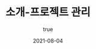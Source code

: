 ---
rank: 4
title: "소개-프로젝트 관리" 
date: '2021-08-04'
author:
    name: Yongwoon Jang
    picture: '../../public/images/profile.jpg'
header:
    시작 
    |종료 
    |직무 
    |소속 
    |직위 
    |한일 
rows:
    1:
        2013-07-15
        |2013-10-14
        |경영지원 
        |인재경영실
        |직원
        |<strong>Job rotation</strong>이라 쓰고, 어느 회사인지 알아간다. 로 읽는다.
    2:
        2013-10-15
        |2013-11-03
        |경영지원
        |인재경영실
        |매니저
        |견습시간이 끝난 상태. 동일하게 Job rotation을 하는 시기
    3:
        2013-11-04
        |2013-11-10
        |조직운영
        |IT사업지원팀
        |매니저
        |IT 조직이 어떤 일을 하는지 듣는 시기 였음. 당시, OSS 서비스에 대하여 배움 
    4:
        2013-11-11
        |2014-02-16
        |SW개발
        |BIT추진단 PMO담당 통합품질관리팀
        |매니저
        |<strong>Jira, Sharepoint</strong>를 관리하고, <strong>리소스 관리</strong>를 하였음.
    5:
        2014-02-16
        |2014-05-28
        |IT기획
        |IT시스템개발단 PMO담당 통합품질관리팀
        |매니저
        |<strong>BIT(Business Information Transformation) 서비스 종료 후 사업 정리</strong>를 하던 시기(SW 라이선스 목록, 계약 목록 정리)
    6:
        2014-05-29
        |2014-12-10
        |IT기획
        |IT시스템개발단 PMO담당 프로젝트관리팀
        |매니저
        |첫 팀장님이 퇴사하고, 옆팀 팀장님이 관리를 하던 시기, 옆 팀 팀장님에게 짠하다는 소리를 들음.
    7:
        2014-12-11
        |2015-12-31
        |IT기획
        |차세대시스템개발단 차세대프로젝트담당 PMO팀
        |사원
        |수평적인 직급제가 "매니저"로 변경된다는 소리를 듣고 크게 실망했음.
    8:
        2016-01-01
        |2017-01-15
        |IT기획
        |차세대시스템개발단 차세대프로젝트담당 PMO팀
        |대리
        |처음으로 진급을 하였던 시기, 2016년에 같이 일한 형이 패스트캠퍼스에서 공부한다면 퇴사를 하고<br/>
         이스라엘 A사와 <strong>프로젝트 및 운영 계약</strong> 관련 건으로 협상을 하였고, 계약 조항 및 각 항목을 일일이 확인했음.
    9:
        2017-01-16
        |2018-11-27
        |IT설계
        |공통플랫폼담당 과금결제플랫폼팀
        |대리
        |이스라엘 A사를 아웃소싱하였고, 결제 <strong>플랫폼 인프라와 AP를 관리</strong> 수행
    10:
        2017-01-16
        |2018-11-27
        |IT설계
        |RPA vTF(겸직)
        |대리 
        |<strong>RPA</strong>를 적용해 로밍 인보이스 분석 기능을 적용한 프로젝트 관리자 역할 수행
    11:
        2018-04-30
        |2018-11-18
        |IT설계
        |블록체인IT추진 TF(겸직)
        |대리
        |블록체인 관련 <strong>프로젝트 관리(한,중,일 통신사 보유 통신 정보를 블록체인으로 관리)</strong>
    12:
        2018-11-28
        |2020-01-31
        |IT설계
        |Cloud플랫폼개발팀
        |대리
        |CloudPlatform(CloudStack)에 대한 <strong>UI를 기획</strong>
    13:
        2020-09-14
        |2020-12-10
        |IT설계
        |Cloud Pilot분과(겸직)
        |과장
        |담당 내 블로그 작성
    14:
        2020-02-01
        |Current
        |IT설계
        |Cloud플랫폼개발팀
        |과장
        |신규 서비스를 개발하고, Cloud플랫폼 자체에 대하여 알아감. <strong>Cloud Billing 관리 역할</strong>을 수행함.
---
